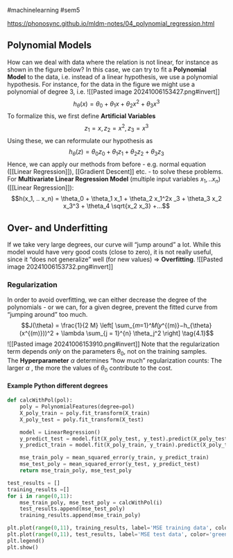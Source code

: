 #machinelearning #sem5 

https://phonosync.github.io/mldm-notes/04_polynomial_regression.html
## Polynomial Models
How can we deal with data where the relation is not linear, for instance as shown in the figure below? In this case, we can try to fit a **Polynomial Model** to the data, i.e. instead of a linear hypothesis, we use a polynomial hypothesis. For instance, for the data in the figure we might use a polynomial of degree 3, i.e.
![[Pasted image 20241006153427.png#invert]]
$$h_{\theta}(x) = \theta_0 + \theta_1 x + \theta_2 x^2 + \theta_3 x^3$$
To formalize this, we first define **Artificial Variables**
$$z_1 = x, z_2 = x^2, z_3 = x^3$$
Using these, we can reformulate our hypothesis as
$$h_{\theta}(z) = \theta_0 z_0 + \theta_1 z_1 + \theta_2 z_2 + \theta_3 z_3$$
Hence, we can apply our methods from before - e.g. normal equation ([[Linear Regression]]), [[Gradient Descent]] etc. - to solve these problems.
For **Multivariate Linear Regression Model** (multiple input variables $x_1, .. x_n$) ([[Linear Regression]]):
$$h(x_1, .. x_n) = \theta_0 + \theta_1 x_1 + \theta_2 x_1^2x _3 + \theta_3 x_2 x_3^3 + \theta_4 \sqrt{x_2 x_3} +...$$
## Over- and Underfitting
If we take very large degrees, our curve will “jump around” a lot. While this model would have very good costs (close to zero), it is not really useful, since it “does not generalize” well (for new values) => **Overfitting**.
![[Pasted image 20241006153732.png#invert]]
### Regularization
In order to avoid overfitting, we can either decrease the degree of the polynomials - or we can, for a given degree, prevent the fitted curve from “jumping around” too much.
$$J(\theta) = \frac{1}{2 M} \left[ \sum_{𝑚=1}^𝑀(𝑦^{(m)}−h_{\theta}(x^{(m)}))^2 + \lambda \sum_{j = 1}^{n} \theta_j^2 \right] \tag{4.1}$$
![[Pasted image 20241006153910.png#invert]]
Note that the regularization term depends _only_ on the parameters $\theta_0$, not on the training samples. The **Hyperparameter** $\alpha$ determines “how much” regularization counts: The larger $\alpha$ , the more the values of $\theta_0$ contribute to the cost.
#### Example Python different degrees
```python
def calcWithPol(pol):
    poly = PolynomialFeatures(degree=pol)
    X_poly_train = poly.fit_transform(X_train)
    X_poly_test = poly.fit_transform(X_test)

    model = LinearRegression()
    y_predict_test = model.fit(X_poly_test, y_test).predict(X_poly_test)
    y_predict_train = model.fit(X_poly_train, y_train).predict(X_poly_train)

    mse_train_poly = mean_squared_error(y_train, y_predict_train)
    mse_test_poly = mean_squared_error(y_test, y_predict_test)
    return mse_train_poly, mse_test_poly

test_results = []
training_results =[]
for i in range(0,11):
    mse_train_poly, mse_test_poly = calcWithPol(i)
    test_results.append(mse_test_poly)
    training_results.append(mse_train_poly)

plt.plot(range(0,11), training_results, label='MSE training data', color='orange')
plt.plot(range(0,11), test_results, label='MSE test data', color='green')
plt.legend()
plt.show()
```